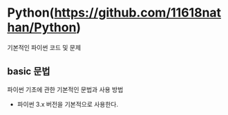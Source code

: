 # Python(https://github.com/11618nathan/Python) 

기본적인 파이썬 코드 및 문제

## basic 문법

파이썬 기초에 관한 기본적인 문법과 사용 방법

* 파이썬 3.x 버전을 기본적으로 사용한다.

